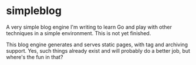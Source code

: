 simpleblog
===========

A very simple blog engine I'm writing to learn Go and play with other techniques in a simple environment. This is not yet finished.

This blog engine generates and serves static pages, with tag and archiving support. Yes, such things already exist and will probably do a better job, but where's the fun in that?
